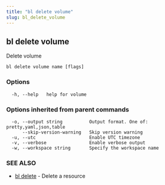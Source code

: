 ```yaml
---
title: "bl delete volume"
slug: bl_delete_volume
---
```

## bl delete volume

Delete volume

```
bl delete volume name [flags]
```

### Options

```
  -h, --help   help for volume
```

### Options inherited from parent commands

```
  -o, --output string          Output format. One of: pretty,yaml,json,table
      --skip-version-warning   Skip version warning
  -u, --utc                    Enable UTC timezone
  -v, --verbose                Enable verbose output
  -w, --workspace string       Specify the workspace name
```

### SEE ALSO

* [bl delete](bl_delete.md)	 - Delete a resource

